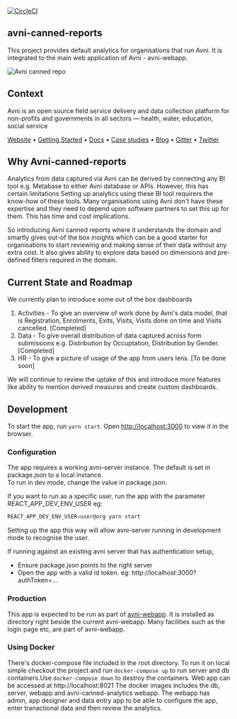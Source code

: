 [![CircleCI](https://circleci.com/gh/avniproject/avni-canned-reports/tree/main.svg?style=svg)](https://circleci.com/gh/avniproject/avni-canned-reports/tree/main)


## avni-canned-reports
This project provides default analytics for organisations that run Avni. It is integrated to the main web application of Avni - avni-webapp.

![Avni canned repo](https://user-images.githubusercontent.com/426156/141683178-de08f749-1f26-4998-9a92-1fcb88403533.png)

## Context
Avni is an open source field service delivery and data collection platform for non-profits and governments in all sectors — health, water, education, social service

[Website](https://avniproject.org/) • [Getting Started](https://avniproject.org/getting-started/) • [Docs](https://avni.readme.io/docs) • [Case studies](https://avniproject.org/case-studies) • [Blog](https://avniproject.org/blog) • [Gitter](https://gitter.im/avniproject/avni)  • [Twitter](https://twitter.com/avniproject)

## Why Avni-canned-reports
Analytics from data captured via Avni can be derived by connecting any BI tool e.g. Metabase to either Avni database or APIs. However, this has certain limitations 
Setting up analytics using these BI tool requirers the know-how of these tools. Many organisations using Avni don't have these expertise and they need to depend upon software partners to set this up for them. This has time and cost implications. 

So introducing Avni canned reports where it understands the domain and smartly gives out-of the box insights which can be a good starter for organisations to start reviewing and making sense of their data without any extra cost. It also gives ability to explore data based on dimensions and pre-defined filters required in the domain.

## Current State and Roadmap
We currently plan to introduce some out of the box dashboards

1. Activities - To give an overview of work done by Avni's data model, that is Registration, Enrolments, Exits, Visits, Visits done on time and Visits cancelled. [Completed]
2. Data - To give overall distribution of data captured across form submissions e.g. Distribution by Occuptation, Distribution by Gender. [Completed]
3. HR - To give a picture of usage of the app from users lens. [To be done soon]

We will continue to review the uptake of this and introduce more features like ability to mention derived measures and create custom dashboards.

## Development

To start the app, run  `yarn start`. 
Open [http://localhost:3000](http://localhost:3000) to view it in the browser.

### Configuration
The app requires a working avni-server instance. The default is set in package.json to a local instance.\
 To run in dev mode, change the value in package.json. 
 
If you want to run as a specific user, run the app with the parameter REACT_APP_DEV_ENV_USER
eg: 
```javascript
REACT_APP_DEV_ENV_USER=user@org yarn start
```

Setting up the app this way will allow avni-server running in development mode to recognise the user. 

If running against an existing avni server that has authentication setup, 
- Ensure package.json points to the right server
- Open the app with a valid id token. eg: http://localhost:3000?authToken=...

### Production
This app is expected to be run as part of [avni-webapp](https://github.com/avniproject/avni-webapp/). It is installed as directory right beside the current avni-webapp. Many facilities such as the login page etc, are part of avni-webapp. 


### Using Docker
There's docker-compose file included in the root directory. To run it on local simple checkout the project and run `docker-compose up` to run server and db containers.Use `docker-compose down` to destroy the containers. Web app can be accessed at http://localhost:8021
The docker images includes the db, server, webapp and avni-canned-analytics webapp. The webapp has admin, app designer and data entry app to be able to configure the app, enter tranactional data and then review the analytics.
